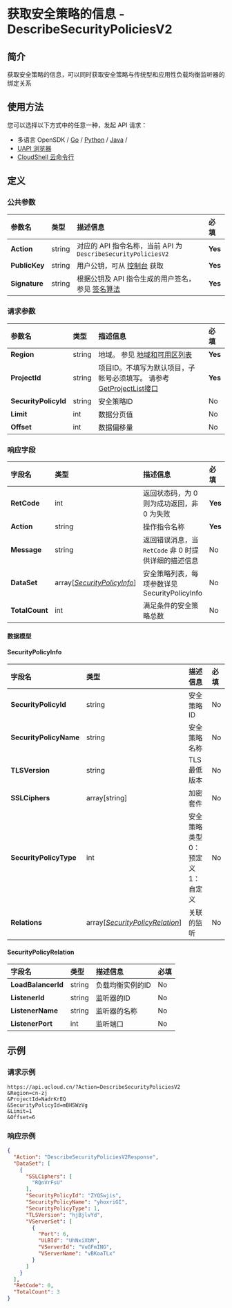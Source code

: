 # 获取安全策略的信息 - DescribeSecurityPoliciesV2

## 简介

获取安全策略的信息，可以同时获取安全策略与传统型和应用性负载均衡监听器的绑定关系






## 使用方法

您可以选择以下方式中的任意一种，发起 API 请求：
- 多语言 OpenSDK / [Go](https://github.com/ucloud/ucloud-sdk-go) / [Python](https://github.com/ucloud/ucloud-sdk-python3) / [Java](https://github.com/ucloud/ucloud-sdk-java) /
- [UAPI 浏览器](https://console.ucloud.cn/uapi/detail?id=DescribeSecurityPoliciesV2)
- [CloudShell 云命令行](https://shell.ucloud.cn/)


## 定义

### 公共参数

| 参数名 | 类型 | 描述信息 | 必填 |
|:---|:---|:---|:---|
| **Action**     | string  | 对应的 API 指令名称，当前 API 为 `DescribeSecurityPoliciesV2`                        | **Yes** |
| **PublicKey**  | string  | 用户公钥，可从 [控制台](https://console.ucloud.cn/uapi/apikey) 获取                                             | **Yes** |
| **Signature**  | string  | 根据公钥及 API 指令生成的用户签名，参见 [签名算法](api/summary/signature.md)  | **Yes** |

### 请求参数

| 参数名 | 类型 | 描述信息 | 必填 |
|:---|:---|:---|:---|
| **Region** | string | 地域。 参见 [地域和可用区列表](https://docs.ucloud.cn/api/summary/regionlist) |**Yes**|
| **ProjectId** | string | 项目ID。不填写为默认项目，子帐号必须填写。 请参考[GetProjectList接口](https://docs.ucloud.cn/api/summary/get_project_list) |**Yes**|
| **SecurityPolicyId** | string | 安全策略ID |No|
| **Limit** | int | 数据分页值 |No|
| **Offset** | int | 数据偏移量 |No|

### 响应字段

| 字段名 | 类型 | 描述信息 | 必填 |
|:---|:---|:---|:---|
| **RetCode** | int | 返回状态码，为 0 则为成功返回，非 0 为失败 |**Yes**|
| **Action** | string | 操作指令名称 |**Yes**|
| **Message** | string | 返回错误消息，当 `RetCode` 非 0 时提供详细的描述信息 |No|
| **DataSet** | array[[*SecurityPolicyInfo*](#SecurityPolicyInfo)] | 	安全策略列表，每项参数详见SecurityPolicyInfo |No|
| **TotalCount** | int | 满足条件的安全策略总数 |No|

#### 数据模型


#### SecurityPolicyInfo

| 字段名 | 类型 | 描述信息 | 必填 |
|:---|:---|:---|:---|
| **SecurityPolicyId** | string | 安全策略ID |No|
| **SecurityPolicyName** | string | 安全策略名称 |No|
| **TLSVersion** | string | TLS最低版本 |No|
| **SSLCiphers** | array[string] | 加密套件 |No|
| **SecurityPolicyType** | int | 安全策略类型 0：预定义 1：自定义 |No|
| **Relations** | array[[*SecurityPolicyRelation*](#SecurityPolicyRelation)] | 关联的监听 |No|

#### SecurityPolicyRelation

| 字段名 | 类型 | 描述信息 | 必填 |
|:---|:---|:---|:---|
| **LoadBalancerId** | string | 负载均衡实例的ID |No|
| **ListenerId** | string | 监听器的ID |No|
| **ListenerName** | string | 监听器的名称	 |No|
| **ListenerPort** | int | 监听端口 |No|

## 示例

### 请求示例
    
```
https://api.ucloud.cn/?Action=DescribeSecurityPoliciesV2
&Region=cn-zj
&ProjectId=NadrKrEQ
&SecurityPolicyId=mBHSWzVg
&Limit=1
&Offset=6
```

### 响应示例
    
```json
{
  "Action": "DescribeSecurityPoliciesV2Response",
  "DataSet": [
    {
      "SSLCiphers": [
        "RQnVrFsU"
      ],
      "SecurityPolicyId": "ZYQSwjis",
      "SecurityPolicyName": "yhoxriGI",
      "SecurityPolicyType": 1,
      "TLSVersion": "hjBjlvYd",
      "VServerSet": [
        {
          "Port": 6,
          "ULBId": "UhNxiXbM",
          "VServerId": "VuGFmING",
          "VServerName": "vBKoaTLx"
        }
      ]
    }
  ],
  "RetCode": 0,
  "TotalCount": 3
}
```





